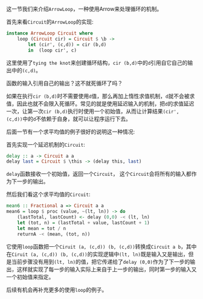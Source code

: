 这一节我们来介绍`ArrowLoop`，一种使用Arrow来处理循环的机制。

首先来看`Circuit`的`ArrowLoop`的实现:
```haskell
instance ArrowLoop Circuit where
    loop (Circuit cir) = Circuit $ \b ->
        let (cir', (c,d)) = cir (b,d)
        in  (loop cir', c)
```
这里使用了`tying the knot`来创建循环结构，`cir (b,d)`中的`d`引用自它自己的输出中的`(c,d)`。

函数的输入引用自己的输出？这不就死循环了吗？

如果在执行`cir (b,d)`时不需要使用`d`值，那么再加上惰性求值机制，`d`就不会被求值，因此也就不会限入死循环。常见的就是使用延迟输入的机制，把`d`的求值延迟一次，让第一次`cir (b,d)`执行时使用一个初始值，从而让计算结果`(cir', (c,d))`中的`d`不依赖于自身，就可以让程序运行下去。

后面一节有一个求平均值的例子很好的说明这一种情况:

首先实现一个延迟机制的`Circuit`:
```haskell
delay :: a -> Circuit a a
delay last = Circuit $ \this -> (delay this, last)
```
`delay`函数接收一个初始值，返回一个`Circuit`， 这个`Circuit`会将所有的输入都作为下一步的输出。

然后我们看这个求平均值的`Circuit`:
```haskell
mean6 :: Fractional a => Circuit a a 
mean6 = loop $ proc (value, ~(lt, ln)) -> do
    (lastTotal, lastCount) <- delay (0,0) -< (lt, ln)
    let (tot, n) = (lastTotal + value, lastCount + 1)
    let mean = tot / n
    returnA -< (mean, (tot, n))
```

它使用`loop`函数把一个`Ciruit (a, (c,d)) (b, (c,d))`转换成`Circuit a b`，其中在`Ciruit (a, (c,d)) (b, (c,d))`的实现逻辑中`(lt, ln)`既是输入又是输出，但是当前步骤没有用到`(lt, ln)`的值，把它传递给了`delay (0,0)`作为了下一步的输出，这样就实现了每一步的输入实际上来自于上一步的输出，同时第一步的输入又一个初始值来指定。

后续有机会再补充更多的使用`loop`的例子。